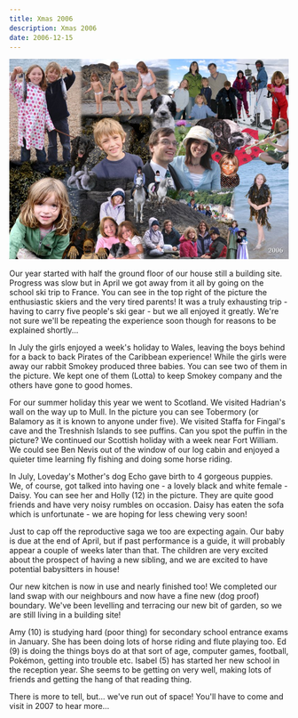 ```yaml
---
title: Xmas 2006
description: Xmas 2006
date: 2006-12-15
---
```



<a href="large.jpg"><img src="small.jpg" alt="[Xmas 2006]" class="center" /></a>

<p>Our year started with half the ground floor of our house still a
building site.  Progress was slow but in April we got away from it all
by going on the school ski trip to France.  You can see in the top
right of the picture the enthusiastic skiers and the very tired
parents!  It was a truly exhausting trip - having to carry five
people's ski gear - but we all enjoyed it greatly.  We're not sure
we'll be repeating the experience soon though for reasons to be
explained shortly...</p>

<p>In July the girls enjoyed a week's holiday to Wales, leaving the boys
behind for a back to back Pirates of the Caribbean experience!  While
the girls were away our rabbit Smokey produced three babies.  You can
see two of them in the picture.  We kept one of them (Lotta) to keep
Smokey company and the others have gone to good homes.</p>

<p>For our summer holiday this year we went to Scotland.  We visited
Hadrian's wall on the way up to Mull.  In the picture you can see
Tobermory (or Balamory as it is known to anyone under five).  We
visited Staffa for Fingal's cave and the Treshnish Islands to see
puffins. Can you spot the puffin in the picture?  We continued our
Scottish holiday with a week near Fort William.  We could see Ben
Nevis out of the window of our log cabin and enjoyed a quieter time
learning fly fishing and doing some horse riding.</p>

<p>In July, Loveday's Mother's dog Echo gave birth to 4 gorgeous puppies.
We, of course, got talked into having one - a lovely black and white
female - Daisy.  You can see her and Holly (12) in the picture.  They
are quite good friends and have very noisy rumbles on occasion.  Daisy
has eaten the sofa which is unfortunate - we are hoping for less
chewing very soon!</p>

<p>Just to cap off the reproductive saga we too are expecting again.  Our
baby is due at the end of April, but if past performance is a guide,
it will probably appear a couple of weeks later than that.  The
children are very excited about the prospect of having a new sibling,
and we are excited to have potential babysitters in house!</p>

<p>Our new kitchen is now in use and nearly finished too!  We completed
our land swap with our neighbours and now have a fine new (dog proof)
boundary.  We've been levelling and terracing our new bit of garden,
so we are still living in a building site!</p>

<p>Amy (10) is studying hard (poor thing) for secondary school entrance
exams in January.  She has been doing lots of horse riding and flute
playing too.  Ed (9) is doing the things boys do at that sort of age,
computer games, football, Pokémon, getting into trouble etc.  Isabel
(5) has started her new school in the reception year.  She seems to be
getting on very well, making lots of friends and getting the hang of
that reading thing.</p>

<p>There is more to tell, but... we've run out of space!  You'll have to
come and visit in 2007 to hear more...</p>
